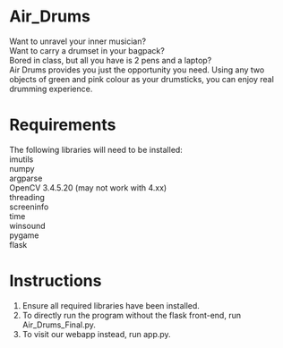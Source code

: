 # Air_Drums

Want to unravel your inner musician?  
Want to carry a drumset in your bagpack?  
Bored in class, but all you have is 2 pens and a laptop?  
Air Drums provides you just the opportunity you need. Using any two objects of green and pink colour as your drumsticks, you can enjoy real drumming experience.  

# Requirements  
The following libraries will need to be installed:  
imutils  
numpy  
argparse  
OpenCV 3.4.5.20 (may not work with 4.xx)  
threading  
screeninfo  
time  
winsound  
pygame  
flask  

# Instructions  
1. Ensure all required libraries have been installed. 
2. To directly run the program without the flask front-end, run Air_Drums_Final.py. 
3. To visit our webapp instead, run app.py. 
